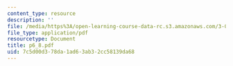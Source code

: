```yaml
---
content_type: resource
description: ''
file: /media/https%3A/open-learning-course-data-rc.s3.amazonaws.com/3-064-polymer-engineering-fall-2003/7c5d00d378da1ad63ab32cc58139da68_p6_8.pdf
file_type: application/pdf
resourcetype: Document
title: p6_8.pdf
uid: 7c5d00d3-78da-1ad6-3ab3-2cc58139da68
---
```

